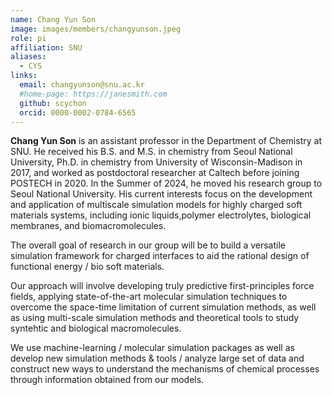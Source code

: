 ```yaml
---
name: Chang Yun Son
image: images/members/changyunson.jpeg
role: pi
affiliation: SNU
aliases:
  - CYS
links:
  email: changyunson@snu.ac.kr
  #home-page: https://janesmith.com
  github: scychon
  orcid: 0000-0002-0784-6565
---
```


**Chang Yun Son** is an assistant professor in the Department of Chemistry at SNU. He received his B.S. and M.S. in chemistry from Seoul National University, Ph.D. in chemistry from University of Wisconsin-Madison in 2017, and worked as postdoctoral researcher at Caltech before joining POSTECH in 2020. In the Summer of 2024, he moved his research group to Seoul National University. His current interests focus on the development and application of multiscale simulation models for highly charged soft materials systems, including ionic liquids,polymer electrolytes, biological membranes, and biomacromolecules.

The overall goal of research in our group will be to build a versatile simulation framework for charged interfaces to aid the rational design of functional energy / bio soft materials.

Our approach will involve developing truly predictive first-principles force fields, applying state-of-the-art molecular simulation techniques to overcome the space-time limitation of current simulation methods, as well as using multi-scale simulation methods and theoretical tools to study syntehtic and biological macromolecules.

We use machine-learning / molecular simulation packages as well as develop new simulation methods & tools / analyze large set of data and construct new ways to understand the mechanisms of chemical processes through information obtained from our models.

